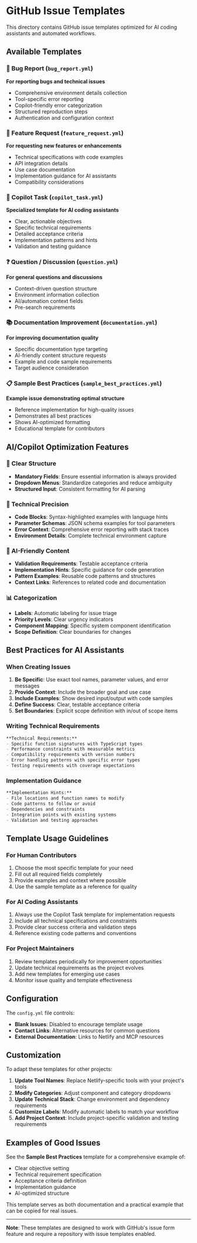 # GitHub Issue Templates

This directory contains GitHub issue templates optimized for AI coding assistants and automated workflows.

## Available Templates

### 🐛 Bug Report (`bug_report.yml`)
**For reporting bugs and technical issues**
- Comprehensive environment details collection
- Tool-specific error reporting
- Copilot-friendly error categorization
- Structured reproduction steps
- Authentication and configuration context

### 🚀 Feature Request (`feature_request.yml`)
**For requesting new features or enhancements**
- Technical specifications with code examples
- API integration details
- Use case documentation
- Implementation guidance for AI assistants
- Compatibility considerations

### 🤖 Copilot Task (`copilot_task.yml`)
**Specialized template for AI coding assistants**
- Clear, actionable objectives
- Specific technical requirements
- Detailed acceptance criteria
- Implementation patterns and hints
- Validation and testing guidance

### ❓ Question / Discussion (`question.yml`)
**For general questions and discussions**
- Context-driven question structure
- Environment information collection
- AI/automation context fields
- Pre-search requirements

### 📚 Documentation Improvement (`documentation.yml`)
**For improving documentation quality**
- Specific documentation type targeting
- AI-friendly content structure requests
- Example and code sample requirements
- Target audience consideration

### 📋 Sample Best Practices (`sample_best_practices.yml`)
**Example issue demonstrating optimal structure**
- Reference implementation for high-quality issues
- Demonstrates all best practices
- Shows AI-optimized formatting
- Educational template for contributors

## AI/Copilot Optimization Features

### 🎯 Clear Structure
- **Mandatory Fields**: Ensure essential information is always provided
- **Dropdown Menus**: Standardize categories and reduce ambiguity
- **Structured Input**: Consistent formatting for AI parsing

### 🔧 Technical Precision
- **Code Blocks**: Syntax-highlighted examples with language hints
- **Parameter Schemas**: JSON schema examples for tool parameters
- **Error Context**: Comprehensive error reporting with stack traces
- **Environment Details**: Complete technical environment capture

### 🤖 AI-Friendly Content
- **Validation Requirements**: Testable acceptance criteria
- **Implementation Hints**: Specific guidance for code generation
- **Pattern Examples**: Reusable code patterns and structures
- **Context Links**: References to related code and documentation

### 📊 Categorization
- **Labels**: Automatic labeling for issue triage
- **Priority Levels**: Clear urgency indicators
- **Component Mapping**: Specific system component identification
- **Scope Definition**: Clear boundaries for changes

## Best Practices for AI Assistants

### When Creating Issues

1. **Be Specific**: Use exact tool names, parameter values, and error messages
2. **Provide Context**: Include the broader goal and use case
3. **Include Examples**: Show desired input/output with code samples
4. **Define Success**: Clear, testable acceptance criteria
5. **Set Boundaries**: Explicit scope definition with in/out of scope items

### Writing Technical Requirements

```markdown
**Technical Requirements:**
- Specific function signatures with TypeScript types
- Performance constraints with measurable metrics
- Compatibility requirements with version numbers
- Error handling patterns with specific error types
- Testing requirements with coverage expectations
```

### Implementation Guidance

```markdown
**Implementation Hints:**
- File locations and function names to modify
- Code patterns to follow or avoid
- Dependencies and constraints
- Integration points with existing systems
- Validation and testing approaches
```

## Template Usage Guidelines

### For Human Contributors
1. Choose the most specific template for your need
2. Fill out all required fields completely
3. Provide examples and context where possible
4. Use the sample template as a reference for quality

### For AI Coding Assistants
1. Always use the Copilot Task template for implementation requests
2. Include all technical specifications and constraints
3. Provide clear success criteria and validation steps
4. Reference existing code patterns and conventions

### For Project Maintainers
1. Review templates periodically for improvement opportunities
2. Update technical requirements as the project evolves
3. Add new templates for emerging use cases
4. Monitor issue quality and template effectiveness

## Configuration

The `config.yml` file controls:
- **Blank Issues**: Disabled to encourage template usage
- **Contact Links**: Alternative resources for common questions
- **External Documentation**: Links to Netlify and MCP resources

## Customization

To adapt these templates for other projects:

1. **Update Tool Names**: Replace Netlify-specific tools with your project's tools
2. **Modify Categories**: Adjust component and category dropdowns
3. **Update Technical Stack**: Change environment and dependency requirements
4. **Customize Labels**: Modify automatic labels to match your workflow
5. **Add Project Context**: Include project-specific validation and testing requirements

## Examples of Good Issues

See the **Sample Best Practices** template for a comprehensive example of:
- Clear objective setting
- Technical requirement specification
- Acceptance criteria definition
- Implementation guidance
- AI-optimized structure

This template serves as both documentation and a practical example that can be copied for real issues.

---

**Note**: These templates are designed to work with GitHub's issue form feature and require a repository with issue templates enabled.

